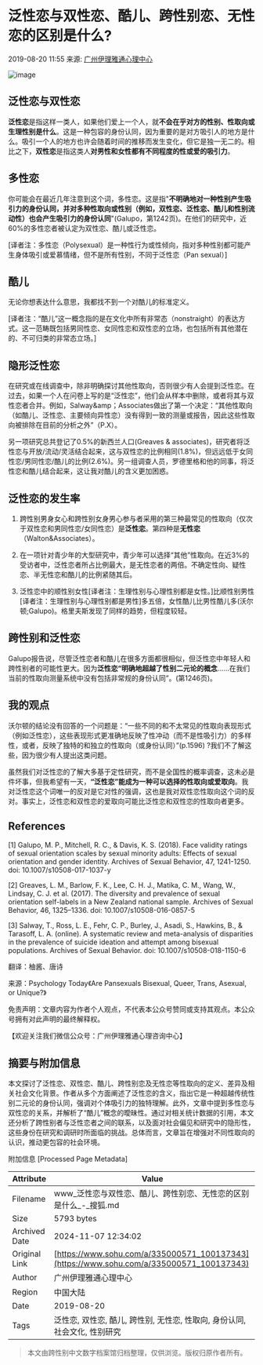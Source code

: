 # 泛性恋与双性恋、酷儿、跨性别恋、无性恋的区别是什么?

2019-08-20 11:55 来源: [广州伊理雅通心理中心](https://www.sohu.com/a/335000571_100137343?spm=smpc.content-abroad.content.1.1730982785915fkRYkXQ)

![image](http://5b0988e595225.cdn.sohucs.com/images/20190820/175149b7876c4f598af973d66abd52fc.png)

## **泛性恋与双性恋**

**泛性恋**是指这样一类人，如果他们爱上一个人，就**不会在乎对方的性别、性取向或生理性别是什么**。这是一种包容的身份认同，因为重要的是对方吸引人的地方是什么。吸引一个人的地方也许会随着时间的推移而发生变化，但它是独一无二的。相比之下，**双性恋**是指这类人**对男性和女性都有不同程度的性或爱的吸引力**。

## **多性恋**

你可能会在最近几年注意到这个词，多性恋。这是指"**不明确地对一种性别产生吸引力的身份认同，并对多种性取向或性别（例如，双性恋、泛性恋、酷儿和性别流动性）也会产生吸引力的身份认同**"(Galupo，第1242页)。在他们的研究中，近60%的多性恋者被认定为双性恋、酷儿或泛性恋。

\[译者注：多性恋（Polysexual）是一种性行为或性倾向，指对多种性别都可能产生身体吸引或爱慕情绪，但不是所有性别，不同于泛性恋（Pan sexual）\]

## **酷儿**

无论你想表达什么意思，我都找不到一个对酷儿的标准定义。

\[译者注：“酷儿”这一概念指的是在文化中所有非常态（nonstraight）的表达方式。这一范畴既包括男同性恋、女同性恋和双性恋的立场，也包括所有其他潜在的、不可归类的非常态立场。\]

## **隐形泛性恋**

在研究或在线调查中，除非明确探讨其他性取向，否则很少有人会提到泛性恋。在过去，如果一个人在问卷上写的是“泛性恋”，他们会从样本中删除，或者将其与双性恋者合并。例如，Salway&amp；Associates做出了第一个决定：“其他性取向（如酷儿、泛性恋、主要倾向异性恋）没有得到一致的测量或报告，因此这些性取向被排除在目前的分析之外”（P.X）。

另一项研究总共登记了0.5%的新西兰人口(Greaves & associates)，研究者将泛性恋与开放/流动/灵活结合起来，这与双性恋的比例相同(1.8%)，但远远低于女同性恋/男同性恋/酷儿的比例(2.6%)。另一组调查人员，罗德里格和他的同事，将泛性恋和酷儿结合起来，这让我对酷儿的含义更加困惑。

## **泛性恋的发生率**

1. 跨性别男身女心和跨性别女身男心参与者采用的第三种最常见的性取向（仅次于双性恋和男同性恋/女同性恋）是**泛性恋**。第四种是**无性恋**（Walton&amp;Associates）。

2. 在一项针对青少年的大型研究中，青少年可以选择“其他”性取向。在近3%的受访者中，泛性恋者所占比例最大，是无性恋者的两倍。不确定性向、疑性恋、半无性恋和酷儿的比例紧随其后。

3. 泛性恋中的顺性别女性\[译者注：生理性别与心理性别都是女性。\]比顺性别男性\[译者注：生理性别与心理性别都是男性\]多五倍，女性酷儿比男性酷儿多(沃尔顿;Galupo)。格里夫斯发现了同样的趋势，但程度较轻。

## **跨性别和泛性恋**

Galupo报告说，尽管泛性恋者和酷儿在很多方面都很相似，但泛性恋中年轻人和跨性别者的可能性更大。因为**泛性恋“明确地超越了性别二元论的概念**……在我们当前的性取向测量系统中没有包括非常规的身份认同”。(第1246页)。

## **我的观点**

沃尔顿的结论没有回答的一个问题是：“一些不同的和不太常见的性取向表现形式（例如泛性恋），这些表现形式更准确地反映了性冲动（而不是性吸引力）的多样性，或者，反映了独特的和独立的性取向（或身份认同）”(p.1596) ?我们不了解这些，因为很少有人提出这类问题。

虽然我们对泛性恋的了解大多基于定性研究，而不是全国性的概率调查，这未必是件坏事，但我希望有一天，**“泛性恋”能成为一种可以选择的性取向或爱取向**。我对泛性恋这个词唯一的反对是它对性的强调，这也是我对双性恋性取向这个词的反对。事实上，泛性恋和双性恋的爱取向可能比泛性恋和双性恋的性取向者更多。

## References

\[1\] Galupo, M. P., Mitchell, R. C., & Davis, K. S. (2018). Face validity ratings of sexual orientation scales by sexual minority adults: Effects of sexual orientation and gender identity. Archives of Sexual Behavior, 47, 1241-1250. doi: 10.1007/s10508-017-1037-y

\[2\] Greaves, L. M., Barlow, F. K., Lee, C. H. J., Matika, C. M., Wang, W., Lindsay, C. J. et al. (2017). The diversity and prevalence of sexual orientation self-labels in a New Zealand national sample. Archives of Sexual Behavior, 46, 1325–1336. doi: 10.1007/s10508-016-0857-5

\[3\] Salway, T., Ross, L. E., Fehr, C. P., Burley, J., Asadi, S., Hawkins, B., & Tarasoff, L. A. (online). A systematic review and meta-analysis of disparities in the prevalence of suicide ideation and attempt among bisexual populations. Archives of Sexual Behavior. doi: 10.1007/s10508-018-1150-6

翻译：柚酱、唐诗

来源：Psychology Today《Are Pansexuals Bisexual, Queer, Trans, Asexual, or Unique?》

免责声明：文章内容为作者个人观点，不代表本公众号赞同或支持其观点。本公众号拥有对此声明的最终解释权。

【欢迎关注我们微信公众号：广州伊理雅通心理咨询中心】

## 摘要与附加信息

<!-- tcd_abstract -->
本文探讨了泛性恋、双性恋、酷儿、跨性别恋及无性恋等性取向的定义、差异及相关社会文化背景。作者从多个方面阐述了泛性恋的含义，指出它是一种超越传统性别二元论的身份认同，强调对个体吸引力的独特理解。此外，文章中提到多性恋与双性恋的关系，并解析了“酷儿”概念的曖昧性。通过对相关统计数据的引用，本文还分析了跨性别者与泛性恋者之间的联系，以及面对社会偏见和研究中的隐形性，这些身份在研究和调研时所面临的挑战。总体而言，文章旨在增强对不同性取向的认识，推动更包容的社会环境。
<!-- tcd_abstract_end -->

附加信息 [Processed Page Metadata]

| Attribute       | Value                                  |
|-----------------|----------------------------------------|
| Filename        | www_泛性恋与双性恋、酷儿、跨性别恋、无性恋的区别是什么_-_搜狐.md                             |
| Size            | 5793 bytes                           |
| Archived Date   | 2024-11-07 12:34:02                             |
| Original Link   | [https://www.sohu.com/a/335000571_100137343](https://www.sohu.com/a/335000571_100137343)                       |
| Author          | 广州伊理雅通心理中心                               |
| Region          | 中国大陆                               |
| Date            | 2019-08-20                                 |
| Tags            | 泛性恋, 双性恋, 酷儿, 跨性别, 无性恋, 性取向, 身份认同, 社会文化, 性别研究                                 |
>
> 本文由跨性别中文数字档案馆归档整理，仅供浏览。版权归原作者所有。
>